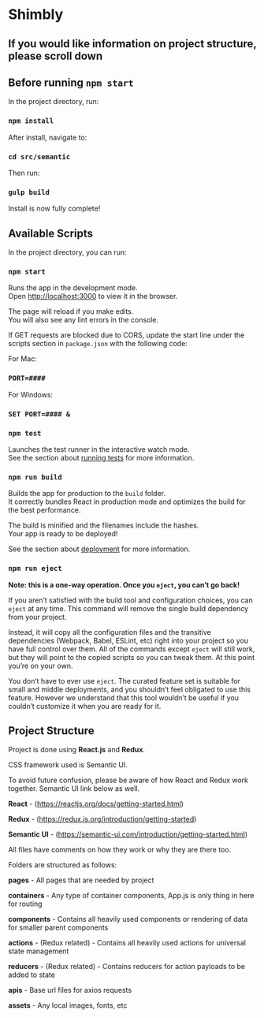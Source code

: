 # Shimbly


## If you would like information on project structure, please scroll down


## Before running `npm start`

In the project directory, run:

### `npm install`

After install, navigate to:

### `cd src/semantic`

Then run:

### `gulp build`

Install is now fully complete!

## Available Scripts

In the project directory, you can run:

### `npm start`

Runs the app in the development mode.<br />
Open [http://localhost:3000](http://localhost:3000) to view it in the browser.

The page will reload if you make edits.<br />
You will also see any lint errors in the console.

If GET requests are blocked due to CORS, update the start line under the scripts section in `package.json` with the following code:

For Mac:
### `PORT=####`

For Windows:
### `SET PORT=#### & `

### `npm test`

Launches the test runner in the interactive watch mode.<br />
See the section about [running tests](https://facebook.github.io/create-react-app/docs/running-tests) for more information.

### `npm run build`

Builds the app for production to the `build` folder.<br />
It correctly bundles React in production mode and optimizes the build for the best performance.

The build is minified and the filenames include the hashes.<br />
Your app is ready to be deployed!

See the section about [deployment](https://facebook.github.io/create-react-app/docs/deployment) for more information.

### `npm run eject`

**Note: this is a one-way operation. Once you `eject`, you can’t go back!**

If you aren’t satisfied with the build tool and configuration choices, you can `eject` at any time. This command will remove the single build dependency from your project.

Instead, it will copy all the configuration files and the transitive dependencies (Webpack, Babel, ESLint, etc) right into your project so you have full control over them. All of the commands except `eject` will still work, but they will point to the copied scripts so you can tweak them. At this point you’re on your own.

You don’t have to ever use `eject`. The curated feature set is suitable for small and middle deployments, and you shouldn’t feel obligated to use this feature. However we understand that this tool wouldn’t be useful if you couldn’t customize it when you are ready for it.

## Project Structure

Project is done using **React.js** and **Redux**.

CSS framework used is Semantic UI.


To avoid future confusion, please be aware of how React and Redux work together. Semantic UI link below as well.

**React** - (https://reactjs.org/docs/getting-started.html)

**Redux** - (https://redux.js.org/introduction/getting-started)

**Semantic UI** - (https://semantic-ui.com/introduction/getting-started.html)


All files have comments on how they work or why they are there too.


Folders are structured as follows:

**pages** - All pages that are needed by project

**containers** - Any type of container components, App.js is only thing in here for routing

**components** - Contains all heavily used components or rendering of data for smaller parent components

**actions** - (Redux related) - Contains all heavily used actions for universal state management

**reducers** - (Redux related) - Contains reducers for action payloads to be added to state

**apis** - Base url files for axios requests

**assets** - Any local images, fonts, etc
